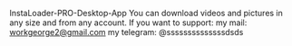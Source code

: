 InstaLoader-PRO-Desktop-App 
You can download videos and pictures in any size and from any account.
If you want to support:
my mail: workgeorge2@gmail.com
my telegram: @ssssssssssssssdsds

